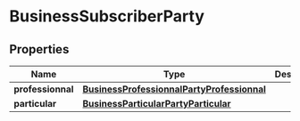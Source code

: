 

# BusinessSubscriberParty


## Properties

| Name | Type | Description | Notes |
|------------ | ------------- | ------------- | -------------|
|**professionnal** | [**BusinessProfessionnalPartyProfessionnal**](BusinessProfessionnalPartyProfessionnal.md) |  |  [optional] |
|**particular** | [**BusinessParticularPartyParticular**](BusinessParticularPartyParticular.md) |  |  [optional] |




